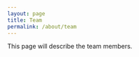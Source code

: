 ```yaml
---
layout: page
title: Team
permalink: /about/team
---
```


This page will describe the team members.


